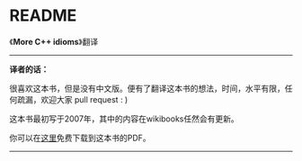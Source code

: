 # README

《**More C++ idioms**》翻译

---

**译者的话：**

很喜欢这本书，但是没有中文版。便有了翻译这本书的想法，时间，水平有限，任何疏漏，欢迎大家 pull request : )

这本书最初写于2007年，其中的内容在wikibooks任然会有更新。

你可以在[这里](https://en.wikibooks.org/wiki/More_C%2B%2B_Idioms)免费下载到这本书的PDF。

---


